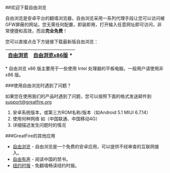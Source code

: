 ##欢迎下载自由浏览

自由浏览是安卓平台的翻墙浏览器，自由浏览采用一系列代理手段让您可以访问被GFW屏蔽的网站，您无需任何配置，即装即用，打开输入任意网址即可访问，非常便捷和高效，而且**完全免费**！

您可以直接点击下方链接下载最新版自由浏览：

| [自由浏览](https://github.com/greatfire/z/raw/master/freebrowser.apk) | [自由浏览x86版](https://github.com/greatfire/z/raw/master/freebrowser-x86.apk) * |
| --- | --- |

\* 自由浏览 x86 版主要用于一些使用 Intel 处理器的平板电脑，一般用户请使用非 x86 版。


###使用自由浏览时遇到了问题？

如果您在使用我们的产品时遇到了问题，您可以按照下面的格式发送邮件到<support@greatfire.org>

1. 安卓系统版本，或第三方ROM名称/版本（如Android 5.1 MIUI 6.7.14）
2. 使用何种网络 如（中国联通、中国移动4G）
3. 详细描述发生问题时的情况

###GreatFire的其他应用
* [自由浏览](https://github.com/greatfire/wiki/blob/master/FB.md) - 自由浏览是一个免费的安卓应用，可以提供不经审查的互联网接入。
* [自由有声](https://github.com/greatfire/wiki/blob/master/FBS.md) - 阅读中国的禁书。
* [纽约时报](https://github.com/greatfire/wiki/blob/master/NYT.md) - 免翻墙畅读纽约时报。
